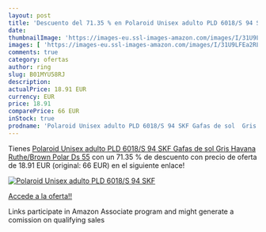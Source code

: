 ```yaml
---
layout: post
title: 'Descuento del 71.35 % en Polaroid Unisex adulto PLD 6018/S 94 SKF'
date: 
thumbnailImage: 'https://images-eu.ssl-images-amazon.com/images/I/31U9LFEa2RL._SL200_.jpg'
images: [ 'https://images-eu.ssl-images-amazon.com/images/I/31U9LFEa2RL._SL200_.jpg' ]
comments: true
category: ofertas
author: ring
slug: B01MYU58RJ
description:
actualPrice: 18.91 EUR
currency: EUR
price: 18.91
comparePrice: 66 EUR
inStock: true
prodname: 'Polaroid Unisex adulto PLD 6018/S 94 SKF Gafas de sol  Gris  Havana Ruthe/Brown Polar Ds   55'
---
```


Tienes [Polaroid Unisex adulto PLD 6018/S 94 SKF Gafas de sol  Gris  Havana Ruthe/Brown Polar Ds   55](https://www.amazon.es/dp/B01MYU58RJ/?tag=tolees-21) con un 71.35 % de descuento con precio de oferta de 18.91 EUR (original: 66 EUR) en el siguiente enlace!

[![Polaroid Unisex adulto PLD 6018/S 94 SKF](https://images-eu.ssl-images-amazon.com/images/I/31U9LFEa2RL._SL200_.jpg)](https://www.amazon.es/dp/B01MYU58RJ/?tag=tolees-21)

[Accede a la oferta!!](https://www.amazon.es/dp/B01MYU58RJ/?tag=tolees-21)

Links participate in Amazon Associate program and might generate a comission on qualifying sales


